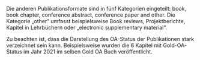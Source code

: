 Die anderen Publikationsformate sind in fünf Kategorien eingeteilt: book, book chapter, conference abstract, conference paper and other. Die Kategorie „other“ umfasst beispielsweise Book reviews, Projektberichte, Kapitel in Lehrbüchern oder „electronic supplementary material“.

Zu beachten ist, dass die Darstellung des OA-Status der Publikationen stark verzeichnet sein kann. Beispielsweise wurden die 6 Kapitel mit Gold-OA-Status im Jahr 2021 im selben Gold OA Buch veröffentlicht.
